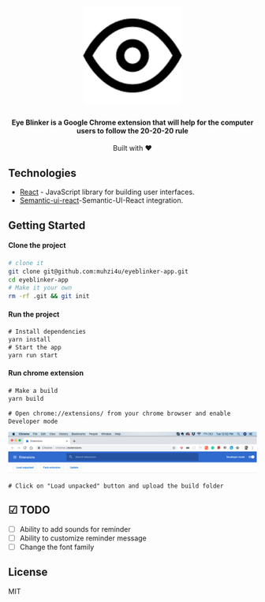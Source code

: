 <h1 align="center">
  <br>
  <a href="https://chrome.google.com/webstore/detail/eye-blinker/fbgchecgijgcacfckobealojikbohcdd"><img src="public/icons/icon.png" alt="Markdownify" width="200"></a>

</h1>

<h4 align="center">Eye Blinker is a Google Chrome extension that will help for the computer users to follow the 20-20-20 rule</h4>

<div align="center">
  Built with ❤︎  
</div>

## Technologies

- [React](https://reactjs.org/) - JavaScript library for building user interfaces.
- [Semantic-ui-react](https://react.semantic-ui.com/)-Semantic-UI-React integration.

## Getting Started

#### Clone the project

```sh
# clone it
git clone git@github.com:muhzi4u/eyeblinker-app.git
cd eyeblinker-app
# Make it your own
rm -rf .git && git init
```

#### Run the project

```
# Install dependencies
yarn install
# Start the app
yarn run start

```

#### Run chrome extension

```
# Make a build
yarn build
```

```
# Open chrome://extensions/ from your chrome browser and enable Developer mode
```

<img src="assets/chrome-extension.png" alt="Markdownify" >

```
# Click on "Load unpacked" button and upload the build folder
```

## ☑ TODO

- [ ] Ability to add sounds for reminder
- [ ] Ability to customize reminder message
- [ ] Change the font family

## License

MIT
